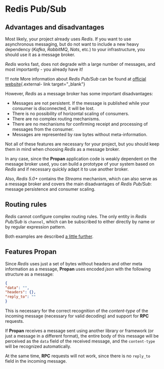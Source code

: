 # Redis Pub/Sub

## Advantages and disadvantages

Most likely, your project already uses *Redis*. If you want to use asynchronous messaging, but do not want
to include a new heavy dependency (*Kafka*, *RabbitMQ*, *Nats*, etc.) to your infrastructure, you should use it as a message broker.

*Redis* works fast, does not degrade with a large number of messages, and most importantly - you already have it!

!!! note
    More information about *Redis Pub/Sub* can be found at [official website](https://redis.io/docs/manual/pubsub/#messages-matching-both-a-pattern-and-a-channel-subscription){.external- link target="_blank"}

However, *Redis* as a message broker has some important disadvantages:

* Messages are not persistent. If the message is published while your consumer is disconnected, it will be lost.
* There is no possibility of horizontal scaling of consumers.
* There are no complex routing mechanisms.
* There are no mechanisms for confirming receipt and processing of messages from the consumer.
* Messages are represented by raw bytes without meta-information.

Not all of these features are necessary for your project, but you should keep them in mind when choosing *Redis* as a message broker.

In any case, since the **Propan** application code is weakly dependent on the message broker used, you can build a prototype of your system based on *Redis* and if necessary quickly adapt it to use another broker.

Also, *Redis 5.0+* contains the *Streams* mechanism, which can also serve as a message broker and covers the main disadvantages of *Redis Pub/Sub*: message persistence and consumer scaling.

## Routing rules

*Redis* cannot configure complex routing rules. The only entity in *Redis Pub/Sub* is `channel`, which can be subscribed to either directly by name or by regular expression pattern.

Both examples are described [a little further](../3_examples/1_direct).

## Features **Propan**

Since *Redis* uses just a set of bytes without headers and other meta information as a message, **Propan** uses encoded *json* with the following structure as a message:

```json
{
"data": "",
"headers": {},
"reply_to": ""
}
```

This is necessary for the correct recognition of the *content-type* of the incoming message (necessary for valid decoding) and support for **RPC** requests.

If **Propan** receives a message sent using another library or framework (or just a message in a different format),
the entire body of this message will be perceived as the `data` field of the received message, and the `content-type` will be recognized automatically.

At the same time, **RPC** requests will not work, since there is no `reply_to` field in the incoming message.
